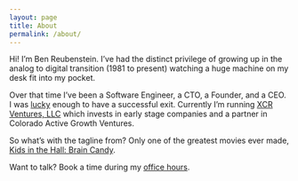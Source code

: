 ```yaml
---
layout: page
title: About
permalink: /about/
---
```


Hi! I’m Ben Reubenstein. I’ve had the distinct privilege of growing up in the analog to digital transition (1981 to present) watching a huge machine on my desk fit into my pocket.

Over that time I’ve been a Software Engineer, a CTO, a Founder, and a CEO. I was [lucky](https://www.profgalloway.com/third-base) enough to have a successful exit. Currently I’m running [XCR Ventures, LLC](https://www.xcrventures.com) which invests in early stage companies and a partner in Colorado Active Growth Ventures.

So what’s with the tagline from? Only one of the greatest movies ever made, [Kids in the Hall: Brain Candy](https://en.wikipedia.org/wiki/Kids_in_the_Hall:_Brain_Candy).

Want to talk? Book a time during my [office hours](https://calendly.com/benreu/30min).
